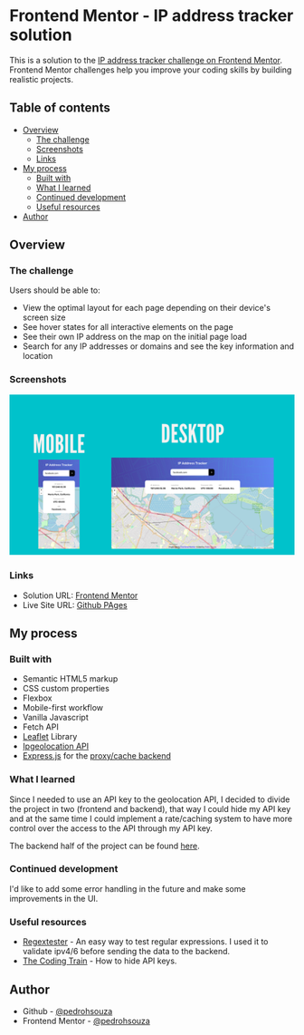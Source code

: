 # Frontend Mentor - IP address tracker solution

This is a solution to the [IP address tracker challenge on Frontend Mentor](https://www.frontendmentor.io/challenges/ip-address-tracker-I8-0yYAH0). Frontend Mentor challenges help you improve your coding skills by building realistic projects. 

## Table of contents

- [Overview](#overview)
  - [The challenge](#the-challenge)
  - [Screenshots](#screenshots)
  - [Links](#links)
- [My process](#my-process)
  - [Built with](#built-with)
  - [What I learned](#what-i-learned)
  - [Continued development](#continued-development)
  - [Useful resources](#useful-resources)
- [Author](#author)

## Overview

### The challenge

Users should be able to:

- View the optimal layout for each page depending on their device's screen size
- See hover states for all interactive elements on the page
- See their own IP address on the map on the initial page load
- Search for any IP addresses or domains and see the key information and location

### Screenshots

![](./screenshots/screenshots-all-sizes.png)

### Links

- Solution URL: [Frontend Mentor](https://www.frontendmentor.io/solutions/ip-address-tracker-with-proxy-backend-using-express-A8R0-uuCGw)
- Live Site URL: [Github PAges](https://pedrohsouza.github.io/ip-address-tracker/)

## My process

### Built with

- Semantic HTML5 markup
- CSS custom properties
- Flexbox
- Mobile-first workflow
- Vanilla Javascript
- Fetch API
- [Leaflet](https://leafletjs.com/) Library
- [Ipgeolocation API](https://ipgeolocation.io)
- [Express.js](https://expressjs.com/pt-br/) for the [proxy/cache backend](https://github.com/pedrohsouza/ip-address-tracker-backend)

### What I learned

Since I needed to use an API key to the geolocation API, I decided to divide the project in two (frontend and backend), that way I could hide my API key and at the same time I could implement a rate/caching system to have more control over the access to the API through my API key.

The backend half of the project can be found [here](https://github.com/pedrohsouza/ip-address-tracker-backend).

### Continued development

I'd like to add some error handling in the future and make some improvements in the UI.

### Useful resources

- [Regextester](https://www.regextester.com/104038) - An easy way to test regular expressions. I used it to validate ipv4/6 before sending the data to the backend.
- [The Coding Train](https://www.youtube.com/watch?v=17UVejOw3zA&list=PLRqwX-V7Uu6YxDKpFzf_2D84p0cyk4T7X&index=19) - How to hide API keys.

## Author

- Github - [@pedrohsouza](https://github.com/pedrohsouza)
- Frontend Mentor - [@pedrohsouza](https://www.frontendmentor.io/profile/pedrohsouza)
